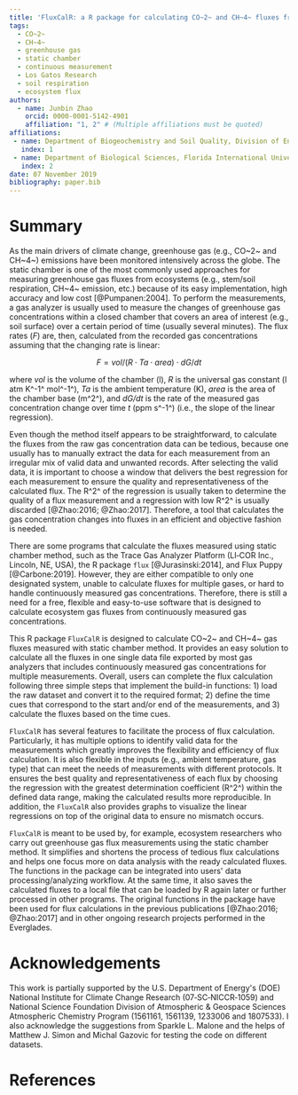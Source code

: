 ```yaml
---
title: 'FluxCalR: a R package for calculating CO~2~ and CH~4~ fluxes from static chambers'
tags:
  - CO~2~
  - CH~4~
  - greenhouse gas
  - static chamber
  - continuous measurement
  - Los Gatos Research 
  - soil respiration
  - ecosystem flux
authors:
  - name: Junbin Zhao
    orcid: 0000-0001-5142-4901
    affiliation: "1, 2" # (Multiple affiliations must be quoted)
affiliations:
 - name: Department of Biogeochemistry and Soil Quality, Division of Environment and Natural Resources, Norwegian Institute of Bioeconomy Research, Ås, Norway
   index: 1
 - name: Department of Biological Sciences, Florida International University, Miami, FL, USA
   index: 2
date: 07 November 2019
bibliography: paper.bib
---
```


# Summary

As the main drivers of climate change, greenhouse gas (e.g., CO~2~ and CH~4~) emissions have been monitored intensively across the globe. The static chamber is one of the most commonly used approaches for measuring greenhouse gas fluxes from ecosystems (e.g., stem/soil respiration, CH~4~ emission, etc.) because of its easy implementation, high accuracy and low cost [@Pumpanen:2004]. To perform the measurements, a gas analyzer is usually used to measure the changes of greenhouse gas concentrations within a closed chamber that covers an area of interest (e.g., soil surface) over a certain period of time (usually several minutes). The flux rates (*F*) are, then, calculated from the recorded gas concentrations assuming that the changing rate is linear:

$$
F = vol/(R \cdot Ta \cdot area) \cdot dG/dt
$$

where *vol* is the volume of the chamber (l), *R* is the universal gas constant (l atm K^-1^ mol^-1^), *Ta* is the ambient temperature (K), *area* is the area of the chamber base (m^2^), and *dG/dt* is the rate of the measured gas concentration change over time *t* (ppm s^-1^) (i.e., the slope of the linear regression).

Even though the method itself appears to be straightforward, to calculate the fluxes from the raw gas concentration data can be tedious, because one usually has to manually extract the data for each measurement from an irregular mix of valid data and unwanted records. After selecting the valid data, it is important to choose a window that delivers the best regression for each measurement to ensure the quality and representativeness of the calculated flux. The R^2^ of the regression is usually taken to determine the quality of a flux measurement and a regression with low R^2^ is usually discarded [@Zhao:2016; @Zhao:2017]. Therefore, a tool that calculates the gas concentration changes into fluxes in an efficient and objective fashion is needed. 

There are some programs that calculate the fluxes measured using static chamber method, such as the Trace Gas Analyzer Platform (LI‐COR Inc., Lincoln, NE, USA), the R package ``flux`` [@Jurasinski:2014], and Flux Puppy [@Carbone:2019]. However, they are either compatible to only one designated system, unable to calculate fluxes for multiple gases, or hard to handle continuously measured gas concentrations. Therefore, there is still a need for a free, flexible and easy-to-use software that is designed to calculate ecosystem gas fluxes from continuously measured gas concentrations. 

This R package ``FluxCalR`` is designed to calculate CO~2~ and CH~4~ gas fluxes measured with static chamber method. It provides an easy solution to calculate all the fluxes in one single data file exported by most gas analyzers that includes continuously measured gas concentrations for multiple measurements. Overall, users can complete the flux calculation following three simple steps that implement the build-in functions: 1) load the raw dataset and convert it to the required format; 2) define the time cues that correspond to the start and/or end of the measurements, and 3) calculate the fluxes based on the time cues. 

``FluxCalR`` has several features to facilitate the process of flux calculation. Particularly, it has multiple options to identify valid data for the measurements which greatly improves the flexibility and efficiency of flux calculation. It is also flexible in the inputs (e.g., ambient temperature, gas type) that can meet the needs of measurements with different protocols. It ensures the best quality and representativeness of each flux by choosing the regression with the greatest determination coefficient (R^2^) within the defined data range, making the calculated results more reproducible. In addition, the ``FluxCalR`` also provides graphs to visualize the linear regressions on top of the original data to ensure no mismatch occurs. 

``FluxCalR`` is meant to be used by, for example, ecosystem researchers who carry out greenhouse gas flux measurements using the static chamber method. It simplifies and shortens the process of tedious flux calculations and helps one focus more on data analysis with the ready calculated fluxes. The functions in the package can be integrated into users' data processing/analyzing workflow. At the same time, it also saves the calculated fluxes to a local file that can be loaded by R again later or further processed in other programs. The original functions in the package have been used for flux calculations in the previous publications [@Zhao:2016; @Zhao:2017] and in other ongoing research projects performed in the Everglades.  


# Acknowledgements

This work is partially supported by the U.S. Department of Energy's (DOE) National Institute for Climate Change Research (07‐SC‐NICCR‐1059) and National Science Foundation Division of Atmospheric & Geospace Sciences Atmospheric Chemistry Program (1561161, 1561139, 1233006 and 1807533). I also acknowledge the suggestions from Sparkle L. Malone and the helps of Matthew J. Simon and Michal Gazovic for testing the code on different datasets.

# References
